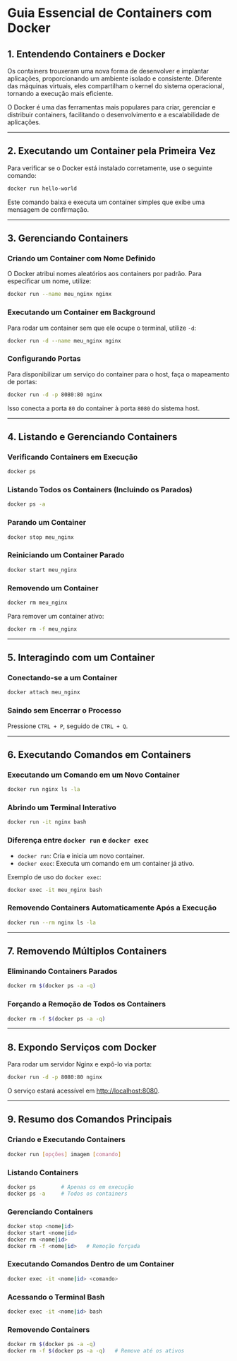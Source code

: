 # Guia Essencial de Containers com Docker

## 1. Entendendo Containers e Docker

Os containers trouxeram uma nova forma de desenvolver e implantar aplicações, proporcionando um ambiente isolado e consistente. Diferente das máquinas virtuais, eles compartilham o kernel do sistema operacional, tornando a execução mais eficiente.

O Docker é uma das ferramentas mais populares para criar, gerenciar e distribuir containers, facilitando o desenvolvimento e a escalabilidade de aplicações.

---

## 2. Executando um Container pela Primeira Vez

Para verificar se o Docker está instalado corretamente, use o seguinte comando:

```sh
docker run hello-world
```

Este comando baixa e executa um container simples que exibe uma mensagem de confirmação.

---

## 3. Gerenciando Containers

### Criando um Container com Nome Definido
O Docker atribui nomes aleatórios aos containers por padrão. Para especificar um nome, utilize:

```sh
docker run --name meu_nginx nginx
```

### Executando um Container em Background
Para rodar um container sem que ele ocupe o terminal, utilize `-d`:

```sh
docker run -d --name meu_nginx nginx
```

### Configurando Portas
Para disponibilizar um serviço do container para o host, faça o mapeamento de portas:

```sh
docker run -d -p 8080:80 nginx
```

Isso conecta a porta `80` do container à porta `8080` do sistema host.

---

## 4. Listando e Gerenciando Containers

### Verificando Containers em Execução
```sh
docker ps
```

### Listando Todos os Containers (Incluindo os Parados)
```sh
docker ps -a
```

### Parando um Container
```sh
docker stop meu_nginx
```

### Reiniciando um Container Parado
```sh
docker start meu_nginx
```

### Removendo um Container
```sh
docker rm meu_nginx
```

Para remover um container ativo:
```sh
docker rm -f meu_nginx
```

---

## 5. Interagindo com um Container

### Conectando-se a um Container
```sh
docker attach meu_nginx
```

### Saindo sem Encerrar o Processo
Pressione `CTRL + P`, seguido de `CTRL + Q`.

---

## 6. Executando Comandos em Containers

### Executando um Comando em um Novo Container
```sh
docker run nginx ls -la
```

### Abrindo um Terminal Interativo
```sh
docker run -it nginx bash
```

### Diferença entre `docker run` e `docker exec`
- `docker run`: Cria e inicia um novo container.
- `docker exec`: Executa um comando em um container já ativo.

Exemplo de uso do `docker exec`:
```sh
docker exec -it meu_nginx bash
```

### Removendo Containers Automaticamente Após a Execução
```sh
docker run --rm nginx ls -la
```

---

## 7. Removendo Múltiplos Containers

### Eliminando Containers Parados
```sh
docker rm $(docker ps -a -q)
```

### Forçando a Remoção de Todos os Containers
```sh
docker rm -f $(docker ps -a -q)
```

---

## 8. Expondo Serviços com Docker

Para rodar um servidor Nginx e expô-lo via porta:
```sh
docker run -d -p 8080:80 nginx
```

O serviço estará acessível em [http://localhost:8080](http://localhost:8080).

---

## 9. Resumo dos Comandos Principais

### Criando e Executando Containers
```sh
docker run [opções] imagem [comando]
```

### Listando Containers
```sh
docker ps        # Apenas os em execução
docker ps -a     # Todos os containers
```

### Gerenciando Containers
```sh
docker stop <nome|id>
docker start <nome|id>
docker rm <nome|id>
docker rm -f <nome|id>   # Remoção forçada
```

### Executando Comandos Dentro de um Container
```sh
docker exec -it <nome|id> <comando>
```

### Acessando o Terminal Bash
```sh
docker exec -it <nome|id> bash
```

### Removendo Containers
```sh
docker rm $(docker ps -a -q)
docker rm -f $(docker ps -a -q)   # Remove até os ativos
```
